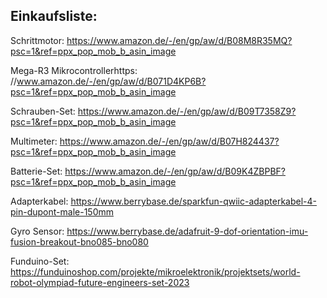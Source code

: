 ## Einkaufsliste:


Schrittmotor:  https://www.amazon.de/-/en/gp/aw/d/B08M8R35MQ?psc=1&ref=ppx_pop_mob_b_asin_image

Mega-R3 Mikrocontrollerhttps:  //www.amazon.de/-/en/gp/aw/d/B071D4KP6B?psc=1&ref=ppx_pop_mob_b_asin_image

Schrauben-Set: https://www.amazon.de/-/en/gp/aw/d/B09T7358Z9?psc=1&ref=ppx_pop_mob_b_asin_image

Multimeter:    https://www.amazon.de/-/en/gp/aw/d/B07H824437?psc=1&ref=ppx_pop_mob_b_asin_image

Batterie-Set:  https://www.amazon.de/-/en/gp/aw/d/B09K4ZBPBF?psc=1&ref=ppx_pop_mob_b_asin_image

Adapterkabel:  https://www.berrybase.de/sparkfun-qwiic-adapterkabel-4-pin-dupont-male-150mm

Gyro Sensor:   https://www.berrybase.de/adafruit-9-dof-orientation-imu-fusion-breakout-bno085-bno080

Funduino-Set:  https://funduinoshop.com/projekte/mikroelektronik/projektsets/world-robot-olympiad-future-engineers-set-2023
